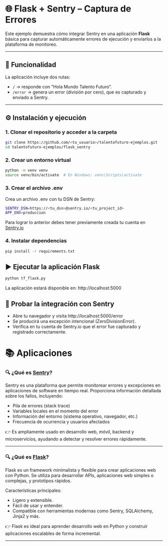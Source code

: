 # 🌐 Flask + Sentry – Captura de Errores

Este ejemplo demuestra cómo integrar Sentry en una aplicación **Flask** básica para capturar automáticamente errores de ejecución y enviarlos a la plataforma de monitoreo.

---

## 🚀 Funcionalidad

La aplicación incluye dos rutas:

- `/` → responde con “Hola Mundo Talento Futuro”.
- `/error` → genera un error (división por cero), que es capturado y enviado a Sentry.

---

## ⚙️ Instalación y ejecución

### 1. Clonar el repositorio y acceder a la carpeta

```bash
git clone https://github.com/<tu_usuario>/talentofuturo-ejemplos.git
cd talentofuturo-ejemplos/flask_sentry
```

### 2. Crear un entorno virtual
```bash
python -m venv venv
source venv/bin/activate  # En Windows: venv\Scripts\activate
```

### 3. Crear el archivo .env
Crea un archivo .env con tu DSN de Sentry:
```bash
SENTRY_DSN=https://<tu_dsn>@sentry.io/<tu_project_id>
APP_ENV=produccion
```
Para lograr lo anterior debes tener previamente creada tu cuenta en [Sentry.io](https://sentry.io/)

### 4. Instalar dependencias
```bash
pip install -r requirements.txt
```

## ▶️ Ejecutar la aplicación Flask
```bash
python tf_flask.py
```
La aplicación estará disponible en: http://localhost:5000

## 🧪 Probar la integración con Sentry
- Abre tu navegador y visita http://localhost:5000/error
- Se producirá una excepción intencional (ZeroDivisionError).
- Verifica en tu cuenta de Sentry.io que el error fue capturado y registrado correctamente.

# 📚 Aplicaciones

### 🔍 ¿Qué es [Sentry](https://sentry.io/)?

Sentry es una plataforma que permite monitorear errores y excepciones en aplicaciones de software en tiempo real. Proporciona información detallada sobre los fallos, incluyendo:

- Pila de errores (stack trace)
- Variables locales en el momento del error
- Información del entorno (sistema operativo, navegador, etc.)
- Frecuencia de ocurrencia y usuarios afectados

👉 Es ampliamente usado en desarrollo web, móvil, backend y microservicios, ayudando a detectar y resolver errores rápidamente.

---

### 🔍 ¿Qué es [Flask](https://flask.palletsprojects.com/)?

Flask es un framework minimalista y flexible para crear aplicaciones web con Python. Se utiliza para desarrollar APIs, aplicaciones web simples o complejas, y prototipos rápidos.

Características principales:

- Ligero y extensible.
- Fácil de usar y entender.
- Compatible con herramientas modernas como Sentry, SQLAlchemy, Jinja2 y más.

👉 Flask es ideal para aprender desarrollo web en Python y construir aplicaciones escalables de forma incremental.

---







